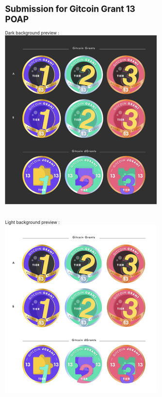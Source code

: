 # Submission for Gitcoin Grant 13 POAP

Dark background preview :<br>
<img src="https://github.com/veronicastevany/Schelling-Point-Virtual-Hackathon/blob/main/POAPGR13/poap-01.jpg" width="500">

<br><br>
Light background preview :<br>
<img src="https://github.com/veronicastevany/Schelling-Point-Virtual-Hackathon/blob/main/POAPGR13/poap-02.jpg" width="500">

